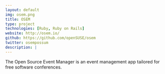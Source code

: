 ```yaml
---
layout: default
img: osem.png
title: OSEM
type: project
technologies: [Ruby, Ruby on Rails]
website: http://osem.io/
github: https://github.com/openSUSE/osem
twitter: osempossum
description: |
---
```

The Open Source Event Manager is an event management app tailored for free software conferences.
